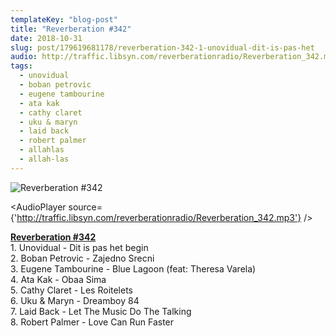 ```yaml
---
templateKey: "blog-post"
title: "Reverberation #342"
date: 2018-10-31
slug: post/179619681178/reverberation-342-1-unovidual-dit-is-pas-het
audio: http://traffic.libsyn.com/reverberationradio/Reverberation_342.mp3
tags:
  - unovidual
  - boban petrovic
  - eugene tambourine
  - ata kak
  - cathy claret
  - uku & maryn
  - laid back
  - robert palmer
  - allahlas
  - allah-las
---
```


![Reverberation #342](../images/dda8270d4bc44aa11dbe677ed6dbf5f43bef3d5fca7185bceb8db7177d57fc6d.jpg)

<AudioPlayer source={'http://traffic.libsyn.com/reverberationradio/Reverberation_342.mp3'} />

<p><b><a href="http://traffic.libsyn.com/reverberationradio/Reverberation_342.mp3">Reverberation #342</a></b><br />1. Unovidual - Dit is pas het begin<br />2. Boban Petrovic - Zajedno Srecni<br />3. Eugene Tambourine - Blue Lagoon (feat: Theresa Varela)<br />4. Ata Kak - Obaa Sima<br />5. Cathy Claret - Les Roitelets<br />6. Uku &amp; Maryn - Dreamboy 84<br />7. Laid Back - Let The Music Do The Talking<br />8. Robert Palmer - Love Can Run Faster<br /></p>
